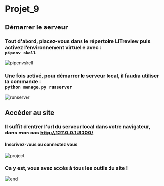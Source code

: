 # Projet_9

## Démarrer le serveur

### Tout d'abord, placez-vous dans le répertoire LITreview puis activez l'environnement virtuelle avec :<br> ```pipenv shell```
![pipenvshell](https://puu.sh/IAuoL/17e98ac841.png)<br>
### Une fois activé, pour démarrer le serveur local, il faudra utiliser la commande :<br>```python manage.py runserver```
![runserver](https://puu.sh/IAupe/baf21954ad.png)

## Accéder au site
### Il suffit d'entrer l'url du serveur local dans votre navigateur, dans mon cas http://127.0.0.1:8000/ <br>
#### Inscrivez-vous ou connectez vous
![project](https://puu.sh/IAvyA/0948939e4c.png)


### Ca y est, vous avez accès à tous les outils du site ! 
![end](https://puu.sh/IAvyU/0cfe6f7dc4.png)
